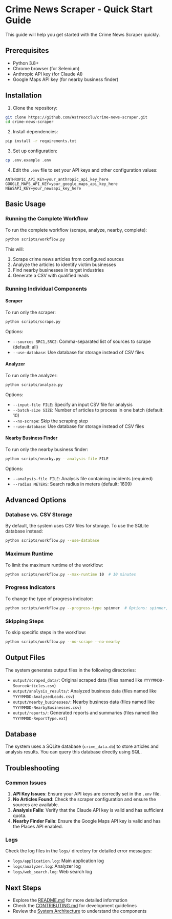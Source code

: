 # Crime News Scraper - Quick Start Guide

This guide will help you get started with the Crime News Scraper quickly.

## Prerequisites

- Python 3.8+
- Chrome browser (for Selenium)
- Anthropic API key (for Claude AI)
- Google Maps API key (for nearby business finder)

## Installation

1. Clone the repository:
```bash
git clone https://github.com/Astreocclu/crime-news-scraper.git
cd crime-news-scraper
```

2. Install dependencies:
```bash
pip install -r requirements.txt
```

3. Set up configuration:
```bash
cp .env.example .env
```

4. Edit the `.env` file to set your API keys and other configuration values:
```
ANTHROPIC_API_KEY=your_anthropic_api_key_here
GOOGLE_MAPS_API_KEY=your_google_maps_api_key_here
NEWSAPI_KEY=your_newsapi_key_here
```

## Basic Usage

### Running the Complete Workflow

To run the complete workflow (scrape, analyze, nearby, complete):

```bash
python scripts/workflow.py
```

This will:
1. Scrape crime news articles from configured sources
2. Analyze the articles to identify victim businesses
3. Find nearby businesses in target industries
4. Generate a CSV with qualified leads

### Running Individual Components

#### Scraper

To run only the scraper:

```bash
python scripts/scrape.py
```

Options:
- `--sources SRC1,SRC2`: Comma-separated list of sources to scrape (default: all)
- `--use-database`: Use database for storage instead of CSV files

#### Analyzer

To run only the analyzer:

```bash
python scripts/analyze.py
```

Options:
- `--input-file FILE`: Specify an input CSV file for analysis
- `--batch-size SIZE`: Number of articles to process in one batch (default: 10)
- `--no-scrape`: Skip the scraping step
- `--use-database`: Use database for storage instead of CSV files

#### Nearby Business Finder

To run only the nearby business finder:

```bash
python scripts/nearby.py --analysis-file FILE
```

Options:
- `--analysis-file FILE`: Analysis file containing incidents (required)
- `--radius METERS`: Search radius in meters (default: 1609)

## Advanced Options

### Database vs. CSV Storage

By default, the system uses CSV files for storage. To use the SQLite database instead:

```bash
python scripts/workflow.py --use-database
```

### Maximum Runtime

To limit the maximum runtime of the workflow:

```bash
python scripts/workflow.py --max-runtime 10  # 10 minutes
```

### Progress Indicators

To change the type of progress indicator:

```bash
python scripts/workflow.py --progress-type spinner  # Options: spinner, dots, bar
```

### Skipping Steps

To skip specific steps in the workflow:

```bash
python scripts/workflow.py --no-scrape --no-nearby
```

## Output Files

The system generates output files in the following directories:

- `output/scraped_data/`: Original scraped data (files named like `YYYYMMDD-SourceArticles.csv`)
- `output/analysis_results/`: Analyzed business data (files named like `YYYYMMDD-AnalyzedLeads.csv`)
- `output/nearby_businesses/`: Nearby business data (files named like `YYYYMMDD-NearbyBusinesses.csv`)
- `output/reports/`: Generated reports and summaries (files named like `YYYYMMDD-ReportType.ext`)

## Database

The system uses a SQLite database (`crime_data.db`) to store articles and analysis results. You can query this database directly using SQL.

## Troubleshooting

### Common Issues

1. **API Key Issues**: Ensure your API keys are correctly set in the `.env` file.
2. **No Articles Found**: Check the scraper configuration and ensure the sources are available.
3. **Analysis Fails**: Verify that the Claude API key is valid and has sufficient quota.
4. **Nearby Finder Fails**: Ensure the Google Maps API key is valid and has the Places API enabled.

### Logs

Check the log files in the `logs/` directory for detailed error messages:

- `logs/application.log`: Main application log
- `logs/analyzer.log`: Analyzer log
- `logs/web_search.log`: Web search log

## Next Steps

- Explore the [README.md](../README.md) for more detailed information
- Check the [CONTRIBUTING.md](CONTRIBUTING.md) for development guidelines
- Review the [System Architecture](../README.md#system-architecture) to understand the components
